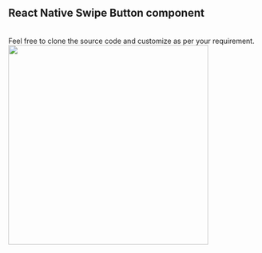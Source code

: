 ## React Native Swipe Button component
<br>
Feel free to clone the source code and customize as per your requirement.
<br>
<img src="https://udaysravank.github.io/RNSwipeButton/rn-swipe-button.png" width="400" />


